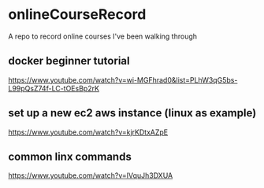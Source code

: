 # onlineCourseRecord
A repo to record online courses I've been walking through

## docker beginner tutorial
https://www.youtube.com/watch?v=wi-MGFhrad0&list=PLhW3qG5bs-L99pQsZ74f-LC-tOEsBp2rK

## set up a new ec2 aws instance (linux as example)
https://www.youtube.com/watch?v=kjrKDtxAZpE

## common linx commands
https://www.youtube.com/watch?v=IVquJh3DXUA
